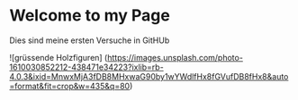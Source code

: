# Welcome to my Page
Dies sind meine ersten Versuche in GitHUb

![grüssende Holzfiguren] (https://images.unsplash.com/photo-1610030852212-438471e34223?ixlib=rb-4.0.3&ixid=MnwxMjA3fDB8MHxwaG90by1wYWdlfHx8fGVufDB8fHx8&auto=format&fit=crop&w=435&q=80)
